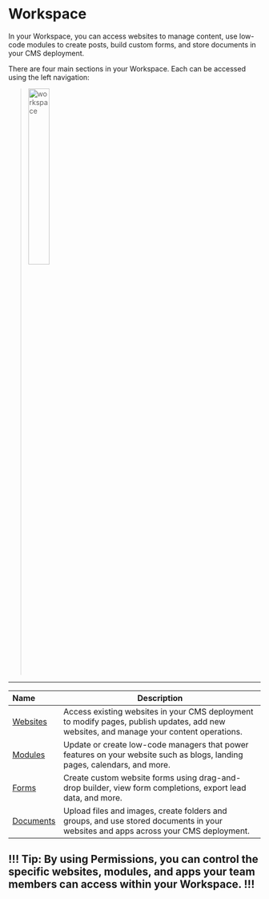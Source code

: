 # Workspace

In your Workspace, you can access websites to manage content, use low-code modules to create posts, build custom forms, and store documents in your CMS deployment.

There are four main sections in your Workspace. Each can be accessed using the left navigation:

><img src="../../../images/workspace.png" alt="workspace" style="width: 30%; display: block"></a>

---

**Name** | **Description** 
:--- | ---
<a href="/workspace/websites">Websites</a>| Access existing websites in your CMS deployment to modify pages, publish updates, add new websites, and manage your content operations. 
<a href="/workspace/modules">Modules</a> | Update or create low-code managers that power features on your website such as blogs, landing pages, calendars, and more. 
<a href="/workspace/forms">Forms</a> | Create custom website forms using drag-and-drop builder, view form completions, export lead data, and more.
<a href="/workspace/documents">Documents</a> | Upload files and images, create folders and groups, and use stored documents in your websites and apps across your CMS deployment. 

!!! Tip:
By using Permissions, you can control the specific websites, modules, and apps your team members can access within your Workspace. 
!!!
---
